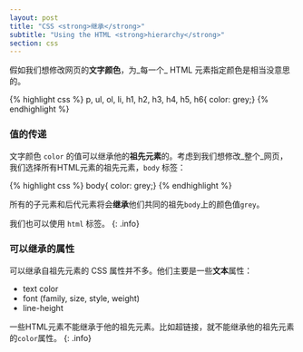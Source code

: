 ```yaml
---
layout: post
title: "CSS <strong>继承</strong>"
subtitle: "Using the HTML <strong>hierarchy</strong>"
section: css
---
```


假如我们想修改网页的**文字颜色**，为_每一个_ HTML 元素指定颜色是相当没意思的。

{% highlight css %}
p,
ul,
ol,
li,
h1,
h2,
h3,
h4,
h5,
h6{ color: grey;}
{% endhighlight %}

### 值的传递

文字颜色 `color` 的值可以继承他的**祖先元素**的。考虑到我们想修改_整个_网页，我们选择所有HTML元素的祖先元素，`body` 标签：

{% highlight css %}
body{ color: grey;}
{% endhighlight %}

所有的子元素和后代元素将会**继承**他们共同的祖先`body`上的颜色值`grey`。

我们也可以使用 `html` 标签。
{: .info}

### 可以继承的属性

可以继承自祖先元素的 CSS 属性并不多。他们主要是一些**文本**属性：

* text color
* font (family, size, style, weight)
* line-height

一些HTML元素不能继承于他的祖先元素。比如超链接，就不能继承他的祖先元素的`color`属性。
{: .info}
